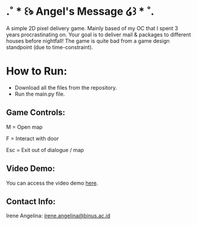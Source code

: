# .˚ * ꒰ঌ Angel's Message ໒꒱ * ˚.
A simple 2D pixel delivery game. Mainly based of my OC that I spent 3 years procrastinating on.
Your goal is to deliver mail & packages to different houses before nightfall!
The game is quite bad from a game design standpoint (due to time-constraint).

# How to Run:
- Download all the files from the repository.
- Run the main.py file.

## Game Controls:
M  = Open map

F = Interact with door

Esc = Exit out of dialogue / map

## Video Demo:
You can access the video demo [here](https://drive.google.com/file/d/1HzxMdxZIlKWGKnuUVjNrhsEt8_bYpGqJ/view?usp=drive_link).

## Contact Info:
Irene Angelina: irene.angelina@binus.ac.id